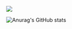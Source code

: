 <img src="https://capsule-render.vercel.app/api?type=waving&color=auto&height=300&section=header&text=Welcome&fontSize=90&desc=gubam's%30github%30homepage&descAlign=20" />



![Anurag's GitHub stats](https://github-readme-stats.vercel.app/api?username=gubam&show_icons=true&theme=radical)
